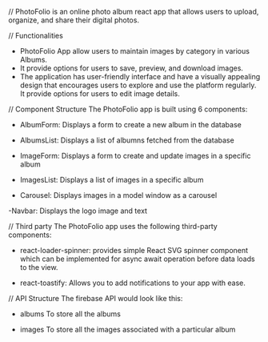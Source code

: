 // PhotoFolio is an online photo album react app that allows users to upload, organize, and share their digital photos.

// Functionalities

- PhotoFolio App allow users to maintain images by category in various Albums.
- It provide options for users to save, preview, and download images.
- The application has user-friendly interface and have a visually appealing design that encourages users to explore and use the platform regularly.
  It provide options for users to edit image details.

// Component Structure
The PhotoFolio app is built using 6 components:

- AlbumForm: Displays a form to create a new album in the database

- AlbumsList: Displays a list of albumns fetched from the database

- ImageForm: Displays a form to create and update images in a specific album

- ImagesList: Displays a list of images in a specific album

- Carousel: Displays images in a model window as a carousel

-Navbar: Displays the logo image and text

// Third party
The PhotoFolio app uses the following third-party components:

- react-loader-spinner: provides simple React SVG spinner component which can be implemented for async await operation before data loads to the view.

- react-toastify: Allows you to add notifications to your app with ease.

// API Structure
The firebase API would look like this:

- albums To store all the albums

- images To store all the images associated with a particular album
